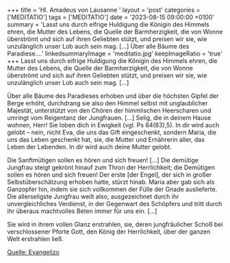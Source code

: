 +++
title = 'Hl. Amadeus von Lausanne  '
layout = 'post'
categories = ['MEDITATIO']
tags = ['MEDITATIO']
date = '2023-08-15 09:00:00 +0100'
summary = 'Lasst uns durch eifrige Huldigung die Königin des Himmels ehren, die Mutter des Lebens, die Quelle der Barmherzigkeit, die von Wonne überströmt und sich auf ihren Geliebten stützt, und preisen wir sie, wie unzulänglich unser Lob auch sein mag. […]  Über alle Bäume des Paradiese....'
linkedsummaryImage = 'meditatio.jpg'
keepImageRatio = 'true'
+++
Lasst uns durch eifrige Huldigung die Königin des Himmels ehren, die Mutter des Lebens, die Quelle der Barmherzigkeit, die von Wonne überströmt und sich auf ihren Geliebten stützt, und preisen wir sie, wie unzulänglich unser Lob auch sein mag. […]

Über alle Bäume des Paradieses erhoben und über die höchsten Gipfel der Berge erhöht, durchdrang sie also den Himmel selbst mit unglaublicher Majestät, unterstützt von den Chören der himmlischen Heerscharen und umringt vom Reigentanz der Jungfrauen.<!--more--> […] Selig, die in deinem Hause wohnen, Herr! Sie loben dich in Ewigkeit (vgl. Ps 84(83),5). In dir wird auch gelobt – nein, nicht Eva, die uns das Gift eingeschenkt, sondern Maria, die uns das Leben geschenkt hat, sie, die Mutter und Ernährerin aller, das Leben der Lebenden. In dir wird auch deine Mutter gelobt.

Die Sanftmütigen sollen es hören und sich freuen! […] Die demütige Jungfrau steigt gekrönt hinauf zum Thron der Herrlichkeit; die Demütigen sollen es hören und sich freuen! Der erste [der Engel], der sich in großer Selbstüberschätzung erhoben hatte, stürzt hinab. Maria aber gab sich als Ganzopfer hin, indem sie sich vollkommen der Fülle der Gnade auslieferte. Die allerseligste Jungfrau weilt also, ausgezeichnet durch ihr unvergleichliches Verdienst, in der Gegenwart des Schöpfers und tritt durch ihr überaus machtvolles Beten immer für uns ein. […]

Sie wird in ihrem vollen Glanz erstrahlen, sie, deren jungfräulicher Schoß bei verschlossener Pforte Gott, den König der Herrlichkeit, über der ganzen Welt erstrahlen ließ.



[Quelle: Evangelizo](https://evangeliumtagfuertag.org/DE/gospel)
